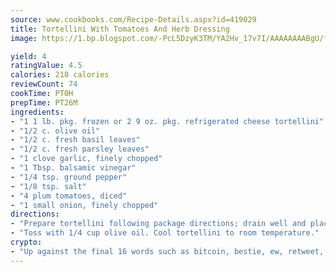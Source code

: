 ```yaml
---
source: www.cookbooks.com/Recipe-Details.aspx?id=419029
title: Tortellini With Tomatoes And Herb Dressing
image: https://1.bp.blogspot.com/-PcL5DzyK3TM/YA2Hv_17v7I/AAAAAAAABgU/fyHeesSth_IZW9mL5lk6GxJO8cW8ksrGACLcBGAsYHQ/s320/12.png

yield: 4
ratingValue: 4.5
calories: 218 calories
reviewCount: 74
cookTime: PT0H
prepTime: PT26M
ingredients:
- "1 1 lb. pkg. frozen or 2 9 oz. pkg. refrigerated cheese tortellini"
- "1/2 c. olive oil"
- "1/2 c. fresh basil leaves"
- "1/2 c. fresh parsley leaves"
- "1 clove garlic, finely chopped"
- "1 Tbsp. balsamic vinegar"
- "1/4 tsp. ground pepper"
- "1/8 tsp. salt"
- "4 plum tomatoes, diced"
- "1 small onion, finely chopped"
directions:
- "Prepare tortellini following package directions; drain well and place tortellini in large bowl."
- "Toss with 1/4 cup olive oil. Cool tortellini to room temperature."
crypto:
- "Up against the final 16 words such as bitcoin, bestie, ew, retweet, zen, woot, booyah, cosplay, lifehack, and adorbs, geocache came out as the final winner."
---
```


